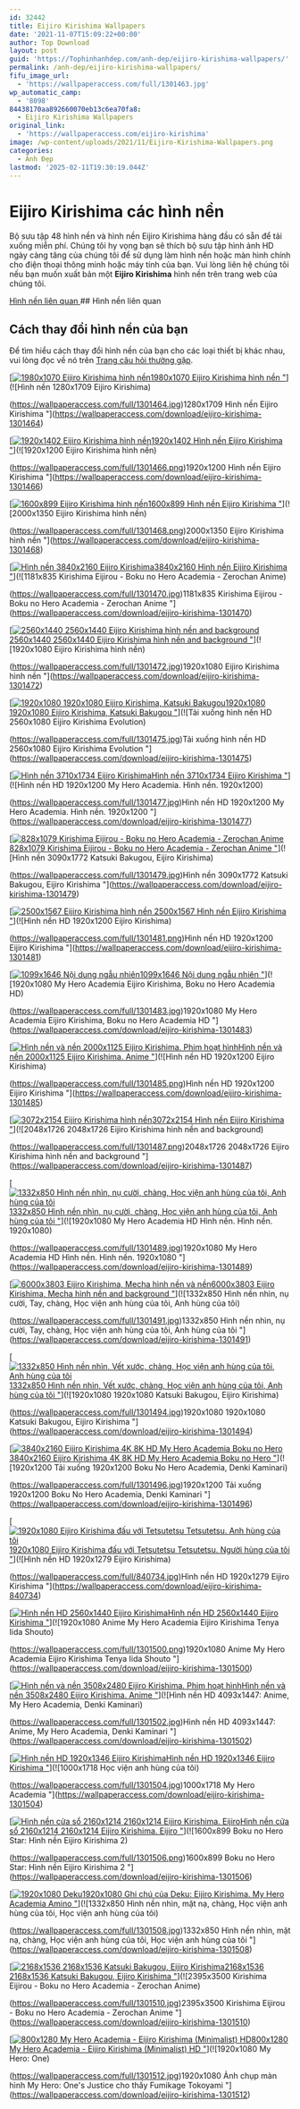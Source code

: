 ```yaml
---
id: 32442
title: Eijiro Kirishima Wallpapers
date: '2021-11-07T15:09:22+00:00'
author: Top Download
layout: post
guid: 'https://Tophinhanhdep.com/anh-dep/eijiro-kirishima-wallpapers/'
permalink: /anh-dep/eijiro-kirishima-wallpapers/
fifu_image_url:
  - 'https://wallpaperaccess.com/full/1301463.jpg'
wp_automatic_camp:
  - '8098'
84438170aa892660070eb13c6ea70fa8:
  - Eijiro Kirishima Wallpapers
original_link:
  - 'https://wallpaperaccess.com/eijiro-kirishima'
image: /wp-content/uploads/2021/11/Eijiro-Kirishima-Wallpapers.png
categories:
  - Ảnh Đẹp
lastmod: '2025-02-11T19:30:19.044Z'
---
```

# Eijiro Kirishima các hình nền

Bộ sưu tập 48 hình nền và hình nền Eijiro Kirishima hàng đầu có sẵn để tải xuống miễn phí. Chúng tôi hy vọng bạn sẽ thích bộ sưu tập hình ảnh HD ngày càng tăng của chúng tôi để sử dụng làm hình nền hoặc màn hình chính cho điện thoại thông minh hoặc máy tính của bạn. Vui lòng liên hệ chúng tôi nếu bạn muốn xuất bản một **Eijiro Kirishima** hình nền trên trang web của chúng tôi.

[Hình nền liên quan ](#related) ## Hình nền liên quan

## Cách thay đổi hình nền của bạn

Để tìm hiểu cách thay đổi hình nền của bạn cho các loại thiết bị khác nhau, vui lòng đọc về nó trên [Trang câu hỏi thường gặp](https://tophinhanhdep.com/faq/).

  
[[![1980x1070 Eijiro Kirishima hình nền](https://wallpaperaccess.com/full/1301463.jpg)1980x1070 Eijiro Kirishima hình nền "](https://wallpaperaccess.com/download/eijiro-kirishima-1301463)](![Hình nền 1280x1709 Eijiro Kirishima)

(https://wallpaperaccess.com/full/1301464.jpg)1280x1709 Hình nền Eijiro Kirishima "](https://wallpaperaccess.com/download/eijiro-kirishima-1301464)

[[![1920x1402 Eijiro Kirishima hình nền](https://wallpaperaccess.com/full/1301465.png)1920x1402 Hình nền Eijiro Kirishima "](https://wallpaperaccess.com/download/eijiro-kirishima-1301465)](![1920x1200 Eijiro Kirishima hình nền)

(https://wallpaperaccess.com/full/1301466.png)1920x1200 Hình nền Eijiro Kirishima "](https://wallpaperaccess.com/download/eijiro-kirishima-1301466)

[[![1600x899 Eijiro Kirishima hình nền](https://wallpaperaccess.com/full/1301467.png)1600x899 Hình nền Eijiro Kirishima "](https://wallpaperaccess.com/download/eijiro-kirishima-1301467)](![2000x1350 Eijiro Kirishima hình nền)

(https://wallpaperaccess.com/full/1301468.png)2000x1350 Eijiro Kirishima hình nền "](https://wallpaperaccess.com/download/eijiro-kirishima-1301468)

[[![Hình nền 3840x2160 Eijiro Kirishima](https://wallpaperaccess.com/full/1301469.jpg)3840x2160 Hình nền Eijiro Kirishima "](https://wallpaperaccess.com/download/eijiro-kirishima-1301469)](![1181x835 Kirishima Eijirou - Boku no Hero Academia - Zerochan Anime)

(https://wallpaperaccess.com/full/1301470.jpg)1181x835 Kirishima Eijirou - Boku no Hero Academia - Zerochan Anime "](https://wallpaperaccess.com/download/eijiro-kirishima-1301470)

[[![2560x1440 2560x1440 Eijiro Kirishima hình nền and background](https://wallpaperaccess.com/full/1301471.png)2560x1440 2560x1440 Eijiro Kirishima hình nền and background "](https://wallpaperaccess.com/download/eijiro-kirishima-1301471)](![1920x1080 Eijiro Kirishima hình nền)

(https://wallpaperaccess.com/full/1301472.jpg)1920x1080 Eijiro Kirishima hình nền "](https://wallpaperaccess.com/download/eijiro-kirishima-1301472)

[[![1920x1080 1920x1080 Eijiro Kirishima, Katsuki Bakugou](https://wallpaperaccess.com/full/1301473.jpg)1920x1080 1920x1080 Eijiro Kirishima, Katsuki Bakugou "](https://wallpaperaccess.com/download/eijiro-kirishima-1301473)](![Tải xuống hình nền HD 2560x1080 Eijiro Kirishima Evolution)

(https://wallpaperaccess.com/full/1301475.jpg)Tải xuống hình nền HD 2560x1080 Eijiro Kirishima Evolution "](https://wallpaperaccess.com/download/eijiro-kirishima-1301475)

[[![Hình nền 3710x1734 Eijiro Kirishima](https://wallpaperaccess.com/full/1301476.jpg)Hình nền 3710x1734 Eijiro Kirishima "](https://wallpaperaccess.com/download/eijiro-kirishima-1301476)](![Hình nền HD 1920x1200 My Hero Academia.  Hình nền.  1920x1200)

(https://wallpaperaccess.com/full/1301477.jpg)Hình nền HD 1920x1200 My Hero Academia. Hình nền. 1920x1200 "](https://wallpaperaccess.com/download/eijiro-kirishima-1301477)

[[![828x1079 Kirishima Eijirou - Boku no Hero Academia - Zerochan Anime](https://wallpaperaccess.com/full/1301478.jpg)828x1079 Kirishima Eijirou - Boku no Hero Academia - Zerochan Anime "](https://wallpaperaccess.com/download/eijiro-kirishima-1301478)](![Hình nền 3090x1772 Katsuki Bakugou, Eijiro Kirishima)

(https://wallpaperaccess.com/full/1301479.jpg)Hình nền 3090x1772 Katsuki Bakugou, Eijiro Kirishima "](https://wallpaperaccess.com/download/eijiro-kirishima-1301479)

[[![2500x1567 Eijiro Kirishima hình nền](https://wallpaperaccess.com/full/1301480.png) 2500x1567 Hình nền Eijiro Kirishima "](https://wallpaperaccess.com/download/eijiro-kirishima-1301480)](![Hình nền HD 1920x1200 Eijiro Kirishima)

(https://wallpaperaccess.com/full/1301481.png)Hình nền HD 1920x1200 Eijiro Kirishima "](https://wallpaperaccess.com/download/eijiro-kirishima-1301481)

[[![1099x1646 Nội dung ngẫu nhiên](https://wallpaperaccess.com/full/1301482.jpg)1099x1646 Nội dung ngẫu nhiên "](https://wallpaperaccess.com/download/eijiro-kirishima-1301482)](![1920x1080 My Hero Academia Eijiro Kirishima, Boku no Hero Academia HD)

(https://wallpaperaccess.com/full/1301483.jpg)1920x1080 My Hero Academia Eijiro Kirishima, Boku no Hero Academia HD "](https://wallpaperaccess.com/download/eijiro-kirishima-1301483)

[[![Hình nền và nền 2000x1125 Eijiro Kirishima.  Phim hoạt hình](https://wallpaperaccess.com/full/1301484.jpg)Hình nền và nền 2000x1125 Eijiro Kirishima. Anime "](https://wallpaperaccess.com/download/eijiro-kirishima-1301484)](![Hình nền HD 1920x1200 Eijiro Kirishima)

(https://wallpaperaccess.com/full/1301485.png)Hình nền HD 1920x1200 Eijiro Kirishima "](https://wallpaperaccess.com/download/eijiro-kirishima-1301485)

[[![3072x2154 Eijiro Kirishima hình nền](https://wallpaperaccess.com/full/1301486.png)3072x2154 Hình nền Eijiro Kirishima "](https://wallpaperaccess.com/download/eijiro-kirishima-1301486)](![2048x1726 2048x1726 Eijiro Kirishima hình nền and background)

(https://wallpaperaccess.com/full/1301487.png)2048x1726 2048x1726 Eijiro Kirishima hình nền and background "](https://wallpaperaccess.com/download/eijiro-kirishima-1301487)

[[![1332x850 Hình nền nhìn, nụ cười, chàng, Học viện anh hùng của tôi, Anh hùng của tôi](https://wallpaperaccess.com/full/1301488.jpg)1332x850 Hình nền nhìn, nụ cười, chàng, Học viện anh hùng của tôi, Anh hùng của tôi "](https://wallpaperaccess.com/download/eijiro-kirishima-1301488)](![1920x1080 My Hero Academia HD Hình nền.  Hình nền.  1920x1080)

(https://wallpaperaccess.com/full/1301489.jpg)1920x1080 My Hero Academia HD Hình nền. Hình nền. 1920x1080 "](https://wallpaperaccess.com/download/eijiro-kirishima-1301489)

[[![6000x3803 Eijiro Kirishima, Mecha hình nền và nền](https://wallpaperaccess.com/full/1301490.jpg)6000x3803 Eijiro Kirishima, Mecha hình nền and background "](https://wallpaperaccess.com/download/eijiro-kirishima-1301490)](![1332x850 Hình nền nhìn, nụ cười, Tay, chàng, Học viện anh hùng của tôi, Anh hùng của tôi)

(https://wallpaperaccess.com/full/1301491.jpg)1332x850 Hình nền nhìn, nụ cười, Tay, chàng, Học viện anh hùng của tôi, Anh hùng của tôi "](https://wallpaperaccess.com/download/eijiro-kirishima-1301491)

[[![1332x850 Hình nền nhìn, Vết xước, chàng, Học viện anh hùng của tôi, Anh hùng của tôi](https://wallpaperaccess.com/full/1301493.jpg)1332x850 Hình nền nhìn, Vết xước, chàng, Học viện anh hùng của tôi, Anh hùng của tôi "](https://wallpaperaccess.com/download/eijiro-kirishima-1301493)](![1920x1080 1920x1080 Katsuki Bakugou, Eijiro Kirishima)

(https://wallpaperaccess.com/full/1301494.jpg)1920x1080 1920x1080 Katsuki Bakugou, Eijiro Kirishima "](https://wallpaperaccess.com/download/eijiro-kirishima-1301494)

[[![3840x2160 Eijiro Kirishima 4K 8K HD My Hero Academia Boku no Hero](https://wallpaperaccess.com/full/1301495.jpg)3840x2160 Eijiro Kirishima 4K 8K HD My Hero Academia Boku no Hero "](https://wallpaperaccess.com/download/eijiro-kirishima-1301495)](![1920x1200 Tải xuống 1920x1200 Boku No Hero Academia, Denki Kaminari)

(https://wallpaperaccess.com/full/1301496.jpg)1920x1200 Tải xuống 1920x1200 Boku No Hero Academia, Denki Kaminari "](https://wallpaperaccess.com/download/eijiro-kirishima-1301496)

[[![1920x1080 Eijiro Kirishima đấu với Tetsutetsu Tetsutetsu.  Anh hùng của tôi](https://wallpaperaccess.com/full/1301497.png)1920x1080 Eijiro Kirishima đấu với Tetsutetsu Tetsutetsu. Người hùng của tôi "](https://wallpaperaccess.com/download/eijiro-kirishima-1301497)](![Hình nền HD 1920x1279 Eijiro Kirishima)

(https://wallpaperaccess.com/full/840734.jpg)Hình nền HD 1920x1279 Eijiro Kirishima "](https://wallpaperaccess.com/download/eijiro-kirishima-840734)

[[![Hình nền HD 2560x1440 Eijiro Kirishima](https://wallpaperaccess.com/full/693463.png)Hình nền HD 2560x1440 Eijiro Kirishima "](https://wallpaperaccess.com/download/eijiro-kirishima-693463)](![1920x1080 Anime My Hero Academia Eijiro Kirishima Tenya Iida Shouto)

(https://wallpaperaccess.com/full/1301500.png)1920x1080 Anime My Hero Academia Eijiro Kirishima Tenya Iida Shouto "](https://wallpaperaccess.com/download/eijiro-kirishima-1301500)

[[![Hình nền và nền 3508x2480 Eijiro Kirishima.  Phim hoạt hình](https://wallpaperaccess.com/full/1301501.jpg)Hình nền và nền 3508x2480 Eijiro Kirishima. Anime "](https://wallpaperaccess.com/download/eijiro-kirishima-1301501)](![Hình nền HD 4093x1447: Anime, My Hero Academia, Denki Kaminari)

(https://wallpaperaccess.com/full/1301502.jpg)Hình nền HD 4093x1447: Anime, My Hero Academia, Denki Kaminari "](https://wallpaperaccess.com/download/eijiro-kirishima-1301502)

[[![Hình nền HD 1920x1346 Eijiro Kirishima](https://wallpaperaccess.com/full/1134238.png)Hình nền HD 1920x1346 Eijiro Kirishima "](https://wallpaperaccess.com/download/eijiro-kirishima-1134238)](![1000x1718 Học viện anh hùng của tôi)

(https://wallpaperaccess.com/full/1301504.jpg)1000x1718 My Hero Academia "](https://wallpaperaccess.com/download/eijiro-kirishima-1301504)

[[![Hình nền cửa sổ 2160x1214 2160x1214 Eijiro Kirishima.  Eijiro](https://wallpaperaccess.com/full/1301505.jpg)Hình nền cửa sổ 2160x1214 2160x1214 Eijiro Kirishima. Eijiro "](https://wallpaperaccess.com/download/eijiro-kirishima-1301505)](![1600x899 Boku no Hero Star: Hình nền Eijiro Kirishima 2)

(https://wallpaperaccess.com/full/1301506.png)1600x899 Boku no Hero Star: Hình nền Eijiro Kirishima 2 "](https://wallpaperaccess.com/download/eijiro-kirishima-1301506)

[[![1920x1080 Deku](https://wallpaperaccess.com/full/1301507.jpg)1920x1080 Ghi chú của Deku: Eijiro Kirishima. My Hero Academia Amino "](https://wallpaperaccess.com/download/eijiro-kirishima-1301507)](![1332x850 Hình nền nhìn, mặt nạ, chàng, Học viện anh hùng của tôi, Học viện anh hùng của tôi)

(https://wallpaperaccess.com/full/1301508.jpg)1332x850 Hình nền nhìn, mặt nạ, chàng, Học viện anh hùng của tôi, Học viện anh hùng của tôi "](https://wallpaperaccess.com/download/eijiro-kirishima-1301508)

[[![2168x1536 2168x1536 Katsuki Bakugou, Eijiro Kirishima](https://wallpaperaccess.com/full/1301509.jpg)2168x1536 2168x1536 Katsuki Bakugou, Eijiro Kirishima "](https://wallpaperaccess.com/download/eijiro-kirishima-1301509)](![2395x3500 Kirishima Eijirou - Boku no Hero Academia - Zerochan Anime)

(https://wallpaperaccess.com/full/1301510.jpg)2395x3500 Kirishima Eijirou - Boku no Hero Academia - Zerochan Anime "](https://wallpaperaccess.com/download/eijiro-kirishima-1301510)

[[![800x1280 My Hero Academia - Eijiro Kirishima (Minimalist) HD](https://wallpaperaccess.com/full/1301511.jpg)800x1280 My Hero Academia - Eijiro Kirishima (Minimalist) HD "](https://wallpaperaccess.com/download/eijiro-kirishima-1301511)](![1920x1080 My Hero: One)

(https://wallpaperaccess.com/full/1301512.jpg)1920x1080 Ảnh chụp màn hình My Hero: One's Justice cho thấy Fumikage Tokoyami "](https://wallpaperaccess.com/download/eijiro-kirishima-1301512)
